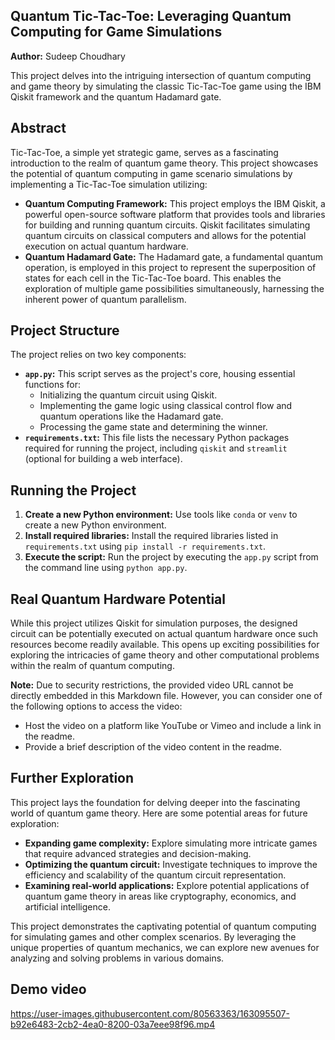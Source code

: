 ## Quantum Tic-Tac-Toe: Leveraging Quantum Computing for Game Simulations

**Author:** Sudeep Choudhary

This project delves into the intriguing intersection of quantum computing and game theory by simulating the classic Tic-Tac-Toe game using the IBM Qiskit framework and the quantum Hadamard gate.

## Abstract

Tic-Tac-Toe, a simple yet strategic game, serves as a fascinating introduction to the realm of quantum game theory. This project showcases the potential of quantum computing in game scenario simulations by implementing a Tic-Tac-Toe simulation utilizing:

* **Quantum Computing Framework:** This project employs the IBM Qiskit, a powerful open-source software platform that provides tools and libraries for building and running quantum circuits. Qiskit facilitates simulating quantum circuits on classical computers and allows for the potential execution on actual quantum hardware.
* **Quantum Hadamard Gate:** The Hadamard gate, a fundamental quantum operation, is employed in this project to represent the superposition of states for each cell in the Tic-Tac-Toe board. This enables the exploration of multiple game possibilities simultaneously, harnessing the inherent power of quantum parallelism.

## Project Structure

The project relies on two key components:

* **`app.py`:** This script serves as the project's core, housing essential functions for:
    * Initializing the quantum circuit using Qiskit.
    * Implementing the game logic using classical control flow and quantum operations like the Hadamard gate.
    * Processing the game state and determining the winner.
* **`requirements.txt`:** This file lists the necessary Python packages required for running the project, including `qiskit` and `streamlit` (optional for building a web interface).

## Running the Project

1. **Create a new Python environment:** Use tools like `conda` or `venv` to create a new Python environment.
2. **Install required libraries:** Install the required libraries listed in `requirements.txt` using `pip install -r requirements.txt`.
3. **Execute the script:** Run the project by executing the `app.py` script from the command line using `python app.py`.

## Real Quantum Hardware Potential

While this project utilizes Qiskit for simulation purposes, the designed circuit can be potentially executed on actual quantum hardware once such resources become readily available. This opens up exciting possibilities for exploring the intricacies of game theory and other computational problems within the realm of quantum computing.

**Note:** Due to security restrictions, the provided video URL cannot be directly embedded in this Markdown file. However, you can consider one of the following options to access the video:

* Host the video on a platform like YouTube or Vimeo and include a link in the readme.
* Provide a brief description of the video content in the readme.

## Further Exploration

This project lays the foundation for delving deeper into the fascinating world of quantum game theory. Here are some potential areas for future exploration:

* **Expanding game complexity:** Explore simulating more intricate games that require advanced strategies and decision-making.
* **Optimizing the quantum circuit:** Investigate techniques to improve the efficiency and scalability of the quantum circuit representation.
* **Examining real-world applications:** Explore potential applications of quantum game theory in areas like cryptography, economics, and artificial intelligence.

This project demonstrates the captivating potential of quantum computing for simulating games and other complex scenarios. By leveraging the unique properties of quantum mechanics, we can explore new avenues for analyzing and solving problems in various domains.


## Demo video

https://user-images.githubusercontent.com/80563363/163095507-b92e6483-2cb2-4ea0-8200-03a7eee98f96.mp4
